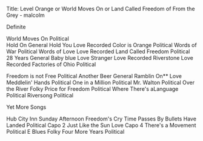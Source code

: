 Title: Level Orange or World Moves On or Land Called Freedom of From the Grey - malcolm




Definite

World Moves On		Political		
Hold On			General
Hold You		Love		Recorded
Color is Orange		Political
Words of War		Political
Words of Love		Love		Recorded
Land Called Freedom	Political
28 Years		General	
Baby blue		Love
Stranger		Love		Recorded
Riverstone		Love		Recorded
Factories of Ohio	Political


Freedom is not Free	Political
Another Beer		General
Ramblin On**		Love		
Meddlelin' Hands	Political
One in a Million	Political
Mr. Walton		Political
Over the River		Folky
Price for Freedom 	Political
Where There's aLanguage Political
Riversong		Political


Yet More Songs

Hub City Inn
Sunday Afternoon
Freedom's Cry
Time Passes By
Bullets Have Landed 	Political
	Capo 2
Just Like the Sun	Love
	Capo 4
There's a Movement 	Political
E Blues			Folky
Four More Years		Political

